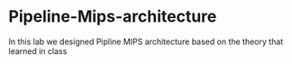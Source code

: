 # Pipeline-Mips-architecture
In this lab we designed Pipline MIPS architecture based on the theory that learned in class
